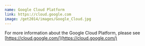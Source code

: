 ```yaml
---
name: Google Cloud Platform
link: https://cloud.google.com
image: /get2014/images/Google_Cloud.jpg
---
```


For more information about the Google Cloud Platform, please see [https://cloud.google.com/](https://cloud.google.com/)
